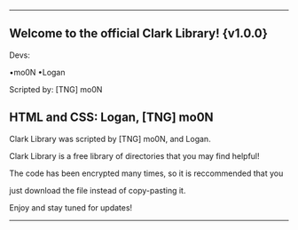 __________________________________________________________________________________________________________________________________

Welcome to the official Clark Library!                                                                          {v1.0.0}
--------------------------------------

 Devs:

 •mo0N
 •Logan
 
 Scripted by: [TNG] mo0N
 
 HTML and CSS: Logan, [TNG] mo0N
---------------------------------------

Clark Library was scripted by [TNG] mo0N, and Logan.

Clark Library is a free library of directories that you may find helpful!

The code has been encrypted many times, so it is reccommended that you 

just download the file instead of copy-pasting it.

Enjoy and stay tuned for updates!

__________________________________________________________________________________________________________________________________
